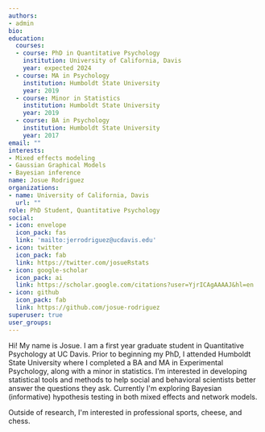 ```yaml
---
authors:
- admin
bio: 
education:
  courses:
  - course: PhD in Quantitative Psychology
    institution: University of California, Davis
    year: expected 2024
  - course: MA in Psychology
    institution: Humboldt State University
    year: 2019
  - course: Minor in Statistics
    institution: Humboldt State University
    year: 2019
  - course: BA in Psychology
    institution: Humboldt State University
    year: 2017
email: ""
interests: 
- Mixed effects modeling
- Gaussian Graphical Models
- Bayesian inference
name: Josue Rodriguez
organizations:
- name: University of California, Davis
  url: ""
role: PhD Student, Quantitative Psychology
social:
- icon: envelope
  icon_pack: fas
  link: 'mailto:jerrodriguez@ucdavis.edu'
- icon: twitter
  icon_pack: fab
  link: https://twitter.com/josueRstats
- icon: google-scholar
  icon_pack: ai
  link: https://scholar.google.com/citations?user=YjrICAgAAAAJ&hl=en
- icon: github
  icon_pack: fab
  link: https://github.com/josue-rodriguez
superuser: true
user_groups:
---
```


Hi! My name is Josue. I am a first year graduate student in Quantitative Psychology at UC Davis. Prior to beginning my PhD, I attended Humboldt State University where I completed a BA and MA in Experimental Psychology, along with a minor in statistics. I’m interested in developing statistical tools and methods to help social and behavioral scientists better answer the questions they ask. Currently I'm exploring Bayesian (informative) hypothesis testing in both mixed effects and network models.

Outside of research, I'm interested in professional sports, cheese, and chess.

